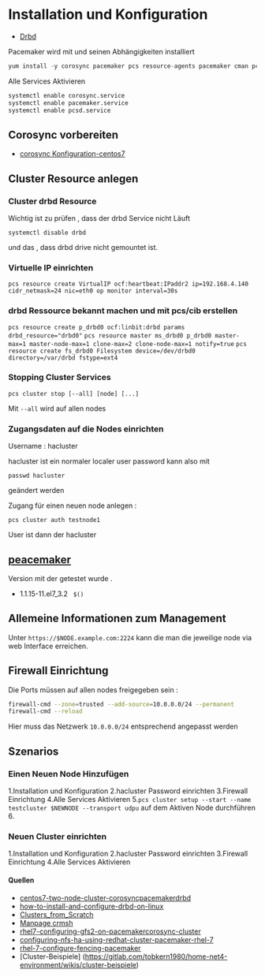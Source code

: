 # Installation und Konfiguration

* [Drbd](../drbd)

Pacemaker wird mit und seinen Abhängigkeiten installiert

```s
yum install -y corosync pacemaker pcs resource-agents pacemaker cman pcs
```

Alle Services Aktivieren

```sh
systemctl enable corosync.service
systemctl enable pacemaker.service
systemctl enable pcsd.service
```

## Corosync vorbereiten

* [corosync Konfiguration-centos7](../corosync#konfiguration-centos7)

## Cluster Resource anlegen

### Cluster drbd Resource

Wichtig ist zu prüfen , dass der drbd Service nicht Läuft

`systemctl disable drbd`

und das , dass drbd drive nicht gemountet ist.

### Virtuelle IP einrichten

`pcs resource create VirtualIP ocf:heartbeat:IPaddr2 ip=192.168.4.140 cidr_netmask=24 nic=eth0 op monitor interval=30s`

### drbd Ressource bekannt machen und mit pcs/cib erstellen

`pcs resource create p_drbd0 ocf:linbit:drbd params drbd_resource="drbd0"`
`pcs resource master ms_drbd0 p_drbd0 master-max=1 master-node-max=1 clone-max=2 clone-node-max=1 notify=true`
`pcs resource create fs_drbd0 Filesystem device=/dev/drbd0 directory=/var/drbd fstype=ext4`

### Stopping Cluster Services

`pcs cluster stop [--all] [node] [...]`

Mit `--all` wird auf allen nodes

### Zugangsdaten auf die Nodes einrichten

Username : hacluster

hacluster ist ein normaler localer user password kann also mit

`passwd hacluster`

geändert werden

Zugang  für einen neuen node anlegen :

`pcs cluster auth testnode1`

User ist dann der hacluster

## [peacemaker](../pacemaker)

Version mit der getestet wurde .

* 1.1.15-11.el7_3.2 ``` $()```

## Allemeine Informationen zum Management

Unter `https://$NODE.example.com:2224`  kann die man die  jeweilige node via web Interface erreichen. 

## Firewall Einrichtung

Die Ports müssen auf allen nodes freigegeben sein :

```sh
firewall-cmd --zone=trusted --add-source=10.0.0.0/24 --permanent
firewall-cmd --reload
```

Hier muss das Netzwerk `10.0.0.0/24`  entsprechend angepasst werden

## Szenarios

### Einen Neuen Node Hinzufügen

1.Installation und Konfiguration
2.hacluster Password einrichten
3.Firewall Einrichtung
4.Alle Services Aktivieren
5.`pcs cluster setup --start --name testcluster $NEWNODE --transport udpu` auf dem Aktiven Node durchführen
6.

### Neuen Cluster einrichten

1.Installation und Konfiguration
2.hacluster Password einrichten
3.Firewall Einrichtung
4.Alle Services Aktivieren

#### Quellen

* [centos7-two-node-cluster-corosyncpacemakerdrbd](https://www.21x9.org/centos7-two-node-cluster-corosyncpacemakerdrbd/)
* [how-to-install-and-configure-drbd-on-linux](http://www.learnitguide.net/2016/07/how-to-install-and-configure-drbd-on-linux.html)
* [Clusters_from_Scratch](http://clusterlabs.org/doc/en-US/Pacemaker/1.1/html/Clusters_from_Scratch/ch07.html)
* [Manpage crmsh](http://crmsh.github.io/man-3/)
* [rhel7-configuring-gfs2-on-pacemakercorosync-cluster](http://www.unixarena.com/2016/01/rhel7-configuring-gfs2-on-pacemakercorosync-cluster.html)
* [configuring-nfs-ha-using-redhat-cluster-pacemaker-rhel-7](http://www.unixarena.com/2016/08/configuring-nfs-ha-using-redhat-cluster-pacemaker-rhel-7.html)
* [rhel-7-configure-fencing-pacemaker](http://www.unixarena.com/2016/01/rhel-7-configure-fencing-pacemaker.html)
* [Cluster-Beispiele] (https://gitlab.com/tobkern1980/home-net4-environment/wikis/cluster-beispiele)